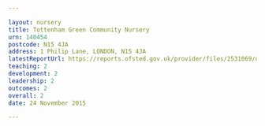 ```yaml
---

layout: nursery
title: Tottenham Green Community Nursery
urn: 140454
postcode: N15 4JA
address: 1 Philip Lane, LONDON, N15 4JA
latestReportUrl: https://reports.ofsted.gov.uk/provider/files/2531069/urn/140454.pdf
teaching: 2
development: 2
leadership: 2
outcomes: 2
overall: 2
date: 24 November 2015

---
```

